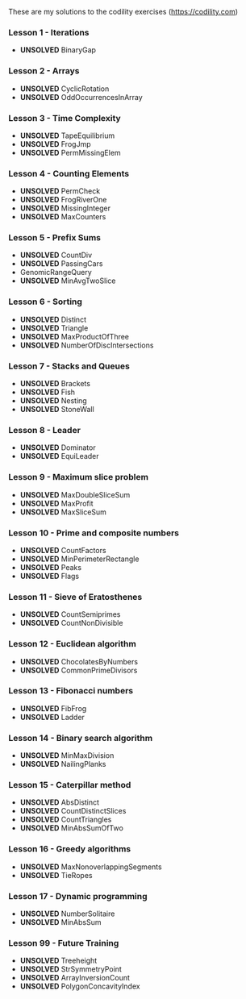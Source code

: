These are my solutions to the codility exercises (https://codility.com)

### Lesson 1 - Iterations
- **UNSOLVED** BinaryGap

### Lesson 2 - Arrays
- **UNSOLVED** CyclicRotation
- **UNSOLVED** OddOccurrencesInArray

### Lesson 3 - Time Complexity
- **UNSOLVED** TapeEquilibrium
- **UNSOLVED** FrogJmp
- **UNSOLVED** PermMissingElem

### Lesson 4 - Counting Elements
- **UNSOLVED** PermCheck
- **UNSOLVED** FrogRiverOne
- **UNSOLVED** MissingInteger
- **UNSOLVED** MaxCounters

### Lesson 5 - Prefix Sums
- **UNSOLVED** CountDiv
- **UNSOLVED** PassingCars
- GenomicRangeQuery
- **UNSOLVED** MinAvgTwoSlice

### Lesson 6 - Sorting
- **UNSOLVED** Distinct
- **UNSOLVED** Triangle
- **UNSOLVED** MaxProductOfThree
- **UNSOLVED** NumberOfDiscIntersections

### Lesson 7 - Stacks and Queues
- **UNSOLVED** Brackets
- **UNSOLVED** Fish
- **UNSOLVED** Nesting
- **UNSOLVED** StoneWall

### Lesson 8 - Leader
- **UNSOLVED** Dominator
- **UNSOLVED** EquiLeader

### Lesson 9 - Maximum slice problem
- **UNSOLVED** MaxDoubleSliceSum
- **UNSOLVED** MaxProfit
- **UNSOLVED** MaxSliceSum

### Lesson 10 - Prime and composite numbers
- **UNSOLVED** CountFactors
- **UNSOLVED** MinPerimeterRectangle
- **UNSOLVED** Peaks
- **UNSOLVED** Flags

### Lesson 11 - Sieve of Eratosthenes
- **UNSOLVED** CountSemiprimes
- **UNSOLVED** CountNonDivisible

### Lesson 12 - Euclidean algorithm
- **UNSOLVED** ChocolatesByNumbers
- **UNSOLVED** CommonPrimeDivisors

### Lesson 13 - Fibonacci numbers
- **UNSOLVED** FibFrog
- **UNSOLVED** Ladder

### Lesson 14 - Binary search algorithm
- **UNSOLVED** MinMaxDivision
- **UNSOLVED** NailingPlanks

### Lesson 15 - Caterpillar method
- **UNSOLVED** AbsDistinct
- **UNSOLVED** CountDistinctSlices
- **UNSOLVED** CountTriangles
- **UNSOLVED** MinAbsSumOfTwo

### Lesson 16 - Greedy algorithms
- **UNSOLVED** MaxNonoverlappingSegments
- **UNSOLVED** TieRopes

### Lesson 17 - Dynamic programming
- **UNSOLVED** NumberSolitaire
- **UNSOLVED** MinAbsSum

### Lesson 99 - Future Training
- **UNSOLVED** Treeheight
- **UNSOLVED** StrSymmetryPoint
- **UNSOLVED** ArrayInversionCount
- **UNSOLVED** PolygonConcavityIndex
